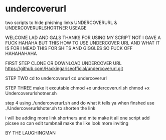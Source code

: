 # undercoverurl
two scripts to hide phishing links 
UNDERCOVERURL & UNDERCOVERURLSHORTNER USEAGE 

WELCOME LAD AND GALS THANKS FOR USING MY SCRIPT NOT I GAVE A FUCK HAHAHA BUT THIS HOW TO USE UNDERCOVER URL AND WHAT IT IS FOR I MEAD THIS FOR SHITS AND GIGGLES SO FUCK OFF HAHAHAHAHA

FIRST STEP CLONE OR DOWNLOAD UNDERCOVER URL
https://github.com/Hackingariseofficial/undercoverurl.git

STEP TWO cd to undercoverurl
cd undercoverurl

STEP THREE make it excutable
chmod +x undercoverurl.sh
chmod +x Undercoverurlshotner.sh

step 4 using
./undercoverurl.sh 
and do what it tells ya 
when finshed 
use 
./Undercoverurlshoter.sh
to shorten the link

i will be adding more link shortners and mite make it all one script 
add picsee so can edit tumbnail make the like look  more inviting 

BY THE LAUGHINGMAN 
